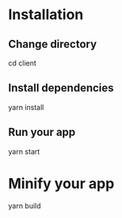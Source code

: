    # Installation

   ## Change directory
   cd client

   ## Install dependencies
   yarn install

   ## Run your app
   yarn start

   # Minify your app
   yarn build

   
